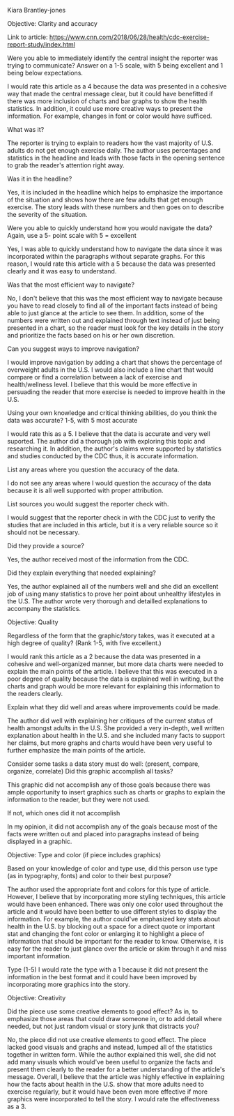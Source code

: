 Kiara Brantley-jones

Objective: Clarity and accuracy 

Link to article: https://www.cnn.com/2018/06/28/health/cdc-exercise-report-study/index.html

Were you able to immediately identify the central insight the reporter was trying to communicate? Answer on a 1-5 scale, with 5 being excellent and 1 being below expectations.

I would rate this article as a 4 because the data was presented in a cohesive way that made the central message clear, but it could have benefitted if there was more inclusion of charts and bar graphs to show the health statistics. In addition, it could use more creative ways to present the information. For example, changes in font or color would have sufficed. 

What was it?

The reporter is trying to explain to readers how the vast majority of U.S. adults do not get enough exercise daily. The author uses percentages and statistics in the headline and leads with those facts in the opening sentence to grab the reader's attention right away. 

Was it in the headline?

Yes, it is included in the headline which helps to emphasize the importance of the situation and shows how there are few adults that get enough exercise. The story leads with these numbers and then goes on to describe the severity of the situation. 

Were you able to quickly understand how you would navigate the data? Again, use a 5- point scale with 5 = excellent

Yes, I was able to quickly understand how to navigate the data since it was incorporated within the paragraphs without separate graphs. For this reason, I would rate this article with a 5 because the data was presented clearly and it was easy to understand.

Was that the most efficient way to navigate?

No, I don't believe that this was the most efficient way to navigate because you have to read closely to find all of the important facts instead of being able to just glance at the article to see them. In addition, some of the numbers were written out and explained through text instead of just being presented in a chart, so the reader must look for the key details in the story and prioritize the facts based on his or her own discretion. 

Can you suggest ways to improve navigation?

I would improve navigation by adding a chart that shows the percentage of overweight adults in the U.S. I would also include a line chart that would compare or find a correlation between a lack of exercise and health/wellness level. I believe that this would be more effective in persuading the reader that more exercise is needed to improve health in the U.S.

Using your own knowledge and critical thinking abilities, do you think the data was accurate? 1-5, with 5 most accurate

I would rate this as a 5. I believe that the data is accurate and very well suported. The author did a thorough job with exploring this topic and researching it. In addition, the author's claims were supported by statistics and studies conducted by the CDC thus, it is accurate information.

List any areas where you question the accuracy of the data.

I do not see any areas where I would question the accuracy of the data because it is all well supported with proper attribution.

List sources you would suggest the reporter check with.

I would suggest that the reporter check in with the CDC just to verify the studies that are included in this article, but it is a very reliable source so it should not be necessary. 

Did they provide a source?

Yes, the author received most of the information from the CDC.

Did they explain everything that needed explaining?

Yes, the author explained all of the numbers well and she did an excellent job of using many statistics to prove her point about unhealthy lifestyles in the U.S. The author wrote very thorough and detailled explanations to accompany the statistics.

Objective: Quality

Regardless of the form that the graphic/story takes, was it executed at a high degree of quality? (Rank 1-5, with five excellent.)

I would rank this article as a 2 because the data was presented in a cohesive and well-organized manner, but more data charts were needed to explain the main points of the article. I believe that this was executed in a poor degree of quality because the data is explained well in writing, but the charts and graph would be more relevant for explaining this information to the readers clearly.

Explain what they did well and areas where improvements could be made.

The author did well with explaining her critiques of the current status of health amongst adults in the U.S. She provided a very in-depth, well written explanation about health in the U.S. and she included many facts to support her claims, but more graphs and charts would have been very useful to further emphasize the main points of the article. 

Consider some tasks a data story must do well: (present, compare, organize, correlate) Did this graphic accomplish all tasks?

This graphic did not accomplish any of those goals because there was ample opportunity to insert graphics such as charts or graphs to explain the information to the reader, but they were not used.

If not, which ones did it not accomplish

In my opinion, it did not accomplish any of the goals because most of the facts were written out and placed into paragraphs instead of being displayed in a graphic.

Objective: Type and color (if piece includes graphics)

Based on your knowledge of color and type use, did this person use type (as in typography, fonts) and color to their best purpose?

The author used the appropriate font and colors for this type of article. However, I believe that by incorporating more styling techniques, this article would have been enhanced. There was only one color used throughout the article and it would have been better to use different styles to display the information. For example, the author could've emphasized key stats about health in the U.S. by blocking out a space for a direct quote or important stat and changing the font color or enlarging it to highlight a piece of information that should be important for the reader to know. Otherwise, it is easy for the reader to just glance over the article or skim through it and miss important information. 

Type (1-5) I would rate the type with a 1 because it did not present the information in the best format and it could have been improved by incorporating more graphics into the story.

Objective: Creativity

Did the piece use some creative elements to good effect? As in, to emphasize those areas that could draw someone in, or to add detail where needed, but not just random visual or story junk that distracts you?

No, the piece did not use creative elements to good effect. The piece lacked good visuals and graphs and instead, lumped all of the statistics together in written form. While the author explained this well, she did not add many visuals which would've been useful to organize the facts and present them clearly to the reader for a better understanding of the article's message. Overall, I believe that the article was highly effective in explaining how the facts about health in the U.S. show that more adults need to exercise regularly, but it would have been even more effective if more graphics were incorporated to tell the story. I would rate the effectiveness as a 3.
